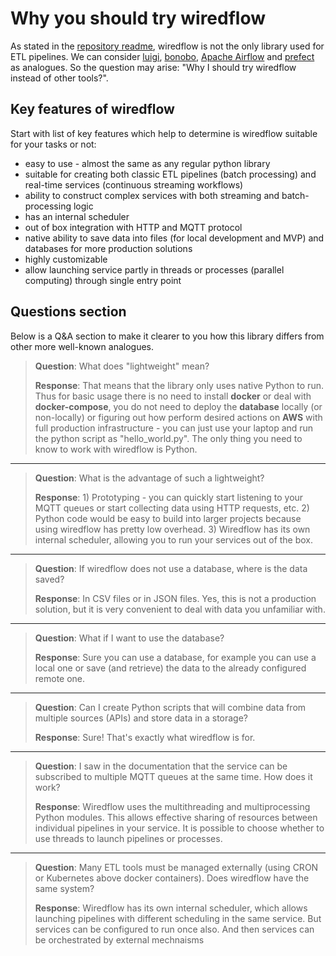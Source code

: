 # Why you should try wiredflow

As stated in the [repository readme](https://github.com/wiredhut/wiredflow), 
wiredflow is not the only library used for ETL pipelines. We can consider 
[luigi](https://github.com/spotify/luigi), [bonobo](https://github.com/python-bonobo/bonobo),
[Apache Airflow](https://github.com/apache/airflow) and [prefect](https://github.com/PrefectHQ/prefect) as analogues.
So the question may arise: "Why I should try wiredflow instead of other tools?".

## Key features of wiredflow

Start with list of key features which help to determine is wiredflow suitable for your tasks or not: 

- easy to use - almost the same as any regular python library
- suitable for creating both classic ETL pipelines (batch processing) and real-time services 
  (continuous streaming workflows)
- ability to construct complex services with both streaming and batch-processing logic
- has an internal scheduler
- out of box integration with HTTP and MQTT protocol
- native ability to save data into files (for local development and MVP) and databases for more production solutions
- highly customizable
- allow launching service partly in threads or processes (parallel computing) through single entry point

## Questions section

Below is a Q&A section to make it clearer 
to you how this library differs from other more well-known analogues.

> **Question**: What does "lightweight" mean?
> 
> **Response**: That means that the library only uses native Python to run. 
> Thus for basic usage there is no need to install **docker** or deal with **docker-compose**, you do 
> not need to deploy the **database** locally (or non-locally) or figuring out how perform desired actions 
> on **AWS** with full production infrastructure - you can just use your laptop and run 
> the python script as "hello_world.py". The only thing you need to know to work 
> with wiredflow is Python.

---

> **Question**: What is the advantage of such a lightweight?
> 
> **Response**: 1) Prototyping - you can quickly start listening to your MQTT 
> queues or start collecting data using HTTP requests, etc. 2) Python code 
> would be easy to build into larger projects because using wiredflow has 
> pretty low overhead. 3) Wiredflow has its own internal scheduler, allowing 
> you to run your services out of the box.

---

> **Question**: If wiredflow does not use a database, where is the data saved?
> 
> **Response**: In CSV files or in JSON files. Yes, this is not a production solution, 
> but it is very convenient to deal with data you unfamiliar with.

---

> **Question**: What if I want to use the database?
> 
> **Response**: Sure you can use a database, for example you can use a local one 
> or save (and retrieve) the data to the already configured remote one.

---

> **Question**: Can I create Python scripts that will combine data from multiple 
> sources (APIs) and store data in a storage?
>
> **Response**: Sure! That's exactly what wiredflow is for.

---

> **Question**: I saw in the documentation that the service can be subscribed to 
> multiple MQTT queues at the same time. How does it work?
> 
> **Response**: Wiredflow uses the multithreading and multiprocessing Python modules. This allows 
> effective sharing of resources between individual pipelines in your service. It is possible 
> to choose whether to use threads to launch pipelines or processes.

---

> **Question**: Many ETL tools must be managed externally (using CRON or Kubernetes above docker containers). 
> Does wiredflow have the same system?
> 
> **Response**: Wiredflow has its own internal scheduler, which allows 
> launching pipelines with different scheduling in the same service. 
> But services can be configured to run once also. 
> And then services can be orchestrated by external mechnaisms